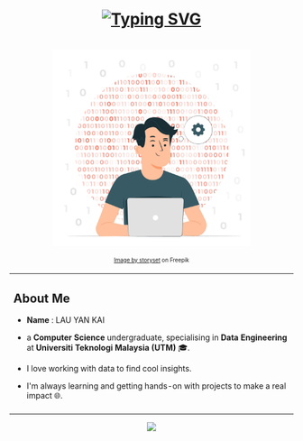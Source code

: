 <div align ="center">
    
  <!-- Typing Effect -->
# <a href="https://github.com/lauyankai"><img src="https://readme-typing-svg.demolab.com?font=Caveat&weight=500&size=45&pause=1001&color=1973F7&center=true&vCenter=true&random=false&width=435&lines=Hi%2C+I+am+Lau+Yan+Kai+!" alt="Typing SVG" /></a> 

<div>&nbsp;</div>
<img align="center" width="350" src="https://github.com/lauyankai/lauyankai/blob/main/images/15581993_5643241.jpg"/> 
<p align="center">
<sup><sub><a href="https://www.freepik.com/free-vector/programming-concept-illustration_7118756.htm#query=programming&position=3&from_view=search&track=sph&uuid=b5ce84db-f110-415a-ab33-6750859d6a99">Image by storyset</a> on Freepik</sup></sub>
</p> </div>


<table>
  <tr><td>    
    
  ## About Me
* **Name** : LAU YAN KAI
* a **Computer Science** undergraduate, specialising in **Data Engineering** at **Universiti Teknologi Malaysia (UTM)** 🎓.
* I love working with data to find cool insights.
* I'm always learning and getting hands-on with projects to make a real impact 🌐.
  </tr></td>
  
  <tr><td>    

  </tr></td>
  
</table>




<div align="center"><img src="https://quotes-github-readme.vercel.app/api?type=horizontal&theme=dark" /><br/></div>
